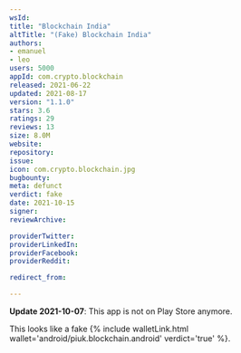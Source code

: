 ```yaml
---
wsId: 
title: "Blockchain India"
altTitle: "(Fake) Blockchain India"
authors:
- emanuel
- leo
users: 5000
appId: com.crypto.blockchain
released: 2021-06-22
updated: 2021-08-17
version: "1.1.0"
stars: 3.6
ratings: 29
reviews: 13
size: 8.0M
website: 
repository: 
issue: 
icon: com.crypto.blockchain.jpg
bugbounty: 
meta: defunct
verdict: fake
date: 2021-10-15
signer: 
reviewArchive:

providerTwitter: 
providerLinkedIn: 
providerFacebook: 
providerReddit: 

redirect_from:

---
```


**Update 2021-10-07**: This app is not on Play Store anymore.

This looks like a fake {% include walletLink.html wallet='android/piuk.blockchain.android' verdict='true' %}.